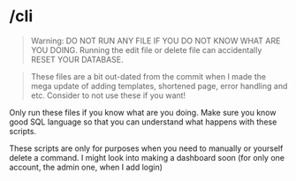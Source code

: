# /cli
> Warning: DO NOT RUN ANY FILE IF YOU DO NOT KNOW WHAT ARE YOU DOING. Running the edit file or delete file can accidentally RESET YOUR DATABASE.

> These files are a bit out-dated from the commit when I made the mega update of adding templates, shortened page, error handling and etc. Consider to not use these if you want!

Only run these files if you know what are you doing. Make sure you know good SQL language so that you can understand what happens with these scripts.

These scripts are only for purposes when you need to manually or yourself delete a command. I might look into making a dashboard soon (for only one account, the admin one, when I add login)